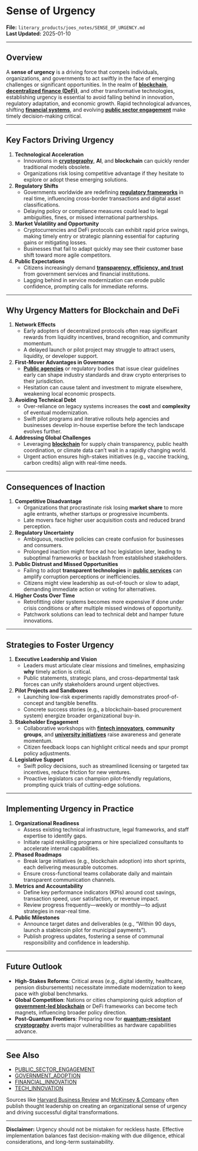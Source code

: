 # Sense of Urgency

**File:** `literary_products/joes_notes/SENSE_OF_URGENCY.md`\
**Last Updated:** 2025-01-10

***

## Overview

A **sense of urgency** is a driving force that compels individuals, organizations, and governments to act swiftly in the face of emerging challenges or significant opportunities. In the realm of [**blockchain**](broken-reference), [**decentralized finance (DeFi)**](../CRYPTO/DEFI_INTRO.md), and other transformative technologies, establishing urgency is essential to avoid falling behind in innovation, regulatory adaptation, and economic growth. Rapid technological advances, shifting [**financial systems**](../strategy/financial_systems.md), and evolving [**public sector engagement**](broken-reference) make timely decision-making critical.

***

## Key Factors Driving Urgency

1. **Technological Acceleration**
   * Innovations in [**cryptography**](../CRYPTO/CRYPTOGRPAHY_BASICS_.MD), **AI**, and **blockchain** can quickly render traditional models obsolete.
   * Organizations risk losing competitive advantage if they hesitate to explore or adopt these emerging solutions.
2. **Regulatory Shifts**
   * Governments worldwide are redefining [**regulatory frameworks**](broken-reference) in real time, influencing cross-border transactions and digital asset classifications.
   * Delaying policy or compliance measures could lead to legal ambiguities, fines, or missed international partnerships.
3. **Market Volatility and Opportunity**
   * Cryptocurrencies and DeFi protocols can exhibit rapid price swings, making timely entry or strategic planning essential for capturing gains or mitigating losses.
   * Businesses that fail to adapt quickly may see their customer base shift toward more agile competitors.
4. **Public Expectations**
   * Citizens increasingly demand [**transparency, efficiency, and trust**](public_trust.md) from government services and financial institutions.
   * Lagging behind in service modernization can erode public confidence, prompting calls for immediate reforms.

***

## Why Urgency Matters for Blockchain and DeFi

1. **Network Effects**
   * Early adopters of decentralized protocols often reap significant rewards from liquidity incentives, brand recognition, and community momentum.
   * A delayed launch or pilot project may struggle to attract users, liquidity, or developer support.
2. **First-Mover Advantages in Governance**
   * [**Public agencies**](public_agencies.md) or regulatory bodies that issue clear guidelines early can shape industry standards and draw crypto enterprises to their jurisdiction.
   * Hesitation can cause talent and investment to migrate elsewhere, weakening local economic prospects.
3. **Avoiding Technical Debt**
   * Over-reliance on legacy systems increases the **cost** and **complexity** of eventual modernization.
   * Swift pilot programs and iterative rollouts help agencies and businesses develop in-house expertise before the tech landscape evolves further.
4. **Addressing Global Challenges**
   * Leveraging [**blockchain**](broken-reference) for supply chain transparency, public health coordination, or climate data can’t wait in a rapidly changing world.
   * Urgent action ensures high-stakes initiatives (e.g., vaccine tracking, carbon credits) align with real-time needs.

***

## Consequences of Inaction

1. **Competitive Disadvantage**
   * Organizations that procrastinate risk losing **market share** to more agile entrants, whether startups or progressive incumbents.
   * Late movers face higher user acquisition costs and reduced brand perception.
2. **Regulatory Uncertainty**
   * Ambiguous, reactive policies can create confusion for businesses and consumers.
   * Prolonged inaction might force ad hoc legislation later, leading to suboptimal frameworks or backlash from established stakeholders.
3. **Public Distrust and Missed Opportunities**
   * Failing to adopt **transparent technologies** in [**public services**](public_services.md) can amplify corruption perceptions or inefficiencies.
   * Citizens might view leadership as out-of-touch or slow to adapt, demanding immediate action or voting for alternatives.
4. **Higher Costs Over Time**
   * Retrofitting older systems becomes more expensive if done under crisis conditions or after multiple missed windows of opportunity.
   * Patchwork solutions can lead to technical debt and hamper future innovations.

***

## Strategies to Foster Urgency

1. **Executive Leadership and Vision**
   * Leaders must articulate clear missions and timelines, emphasizing **why** timely action is critical.
   * Public statements, strategic plans, and cross-departmental task forces can unify stakeholders around urgent objectives.
2. **Pilot Projects and Sandboxes**
   * Launching low-risk experiments rapidly demonstrates proof-of-concept and tangible benefits.
   * Concrete success stories (e.g., a blockchain-based procurement system) energize broader organizational buy-in.
3. **Stakeholder Engagement**
   * Collaborative workshops with [**fintech innovators**](../FINTECH_INNOVATORS.md), **community groups**, and [**university initiatives**](university_initiatives.md) raise awareness and generate momentum.
   * Citizen feedback loops can highlight critical needs and spur prompt policy adjustments.
4. **Legislative Support**
   * Swift policy decisions, such as streamlined licensing or targeted tax incentives, reduce friction for new ventures.
   * Proactive legislators can champion pilot-friendly regulations, prompting quick trials of cutting-edge solutions.

***

## Implementing Urgency in Practice

1. **Organizational Readiness**
   * Assess existing technical infrastructure, legal frameworks, and staff expertise to identify gaps.
   * Initiate rapid reskilling programs or hire specialized consultants to accelerate internal capabilities.
2. **Phased Roadmaps**
   * Break large initiatives (e.g., blockchain adoption) into short sprints, each delivering measurable outcomes.
   * Ensure cross-functional teams collaborate daily and maintain transparent communication channels.
3. **Metrics and Accountability**
   * Define key performance indicators (KPIs) around cost savings, transaction speed, user satisfaction, or revenue impact.
   * Review progress frequently—weekly or monthly—to adjust strategies in near-real time.
4. **Public Milestones**
   * Announce target dates and deliverables (e.g., “Within 90 days, launch a stablecoin pilot for municipal payments”).
   * Publish progress updates, fostering a sense of communal responsibility and confidence in leadership.

***

## Future Outlook

* **High-Stakes Reforms**: Critical areas (e.g., digital identity, healthcare, pension disbursements) necessitate immediate modernization to keep pace with global benchmarks.
* **Global Competition**: Nations or cities championing quick adoption of [**government-led blockchain**](government_adoption.md) or DeFi frameworks can become tech magnets, influencing broader policy direction.
* **Post-Quantum Frontiers**: Preparing now for [**quantum-resistant cryptography**](../CRYPTO/CRYPTOGRPAHY_BASICS_.MD#quantum-readiness) averts major vulnerabilities as hardware capabilities advance.

***

## See Also

* [PUBLIC\_SECTOR\_ENGAGEMENT](broken-reference)
* [GOVERNMENT\_ADOPTION](government_adoption.md)
* [FINANCIAL\_INNOVATION](../strategy/financial_innovation.md)
* [TECH\_INNOVATION](../strategy/tech_innovation.md)

Sources like [Harvard Business Review](https://hbr.org/) and [McKinsey & Company](https://www.mckinsey.com/) often publish thought leadership on creating an organizational sense of urgency and driving successful digital transformations.

***

**Disclaimer:** Urgency should not be mistaken for reckless haste. Effective implementation balances fast decision-making with due diligence, ethical considerations, and long-term sustainability.
